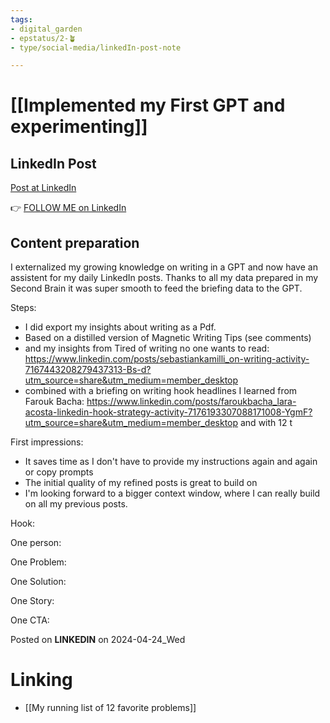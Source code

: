 ```yaml
---
tags: 
- digital_garden
- epstatus/2-🪴
- type/social-media/linkedIn-post-note

---
```

# [[Implemented my First GPT and experimenting]]
## LinkedIn Post
[Post at LinkedIn]()
  

👉 [FOLLOW ME on LinkedIn](https://www.linkedin.com/comm/mynetwork/discovery-see-all?usecase=PEOPLE_FOLLOWS&followMember=sebastiankamilli)

## Content preparation
I externalized my growing knowledge on writing in a GPT and now have an assistent for my daily LinkedIn posts. Thanks to  all my data prepared in my Second Brain it was super smooth to feed the briefing data to the GPT. 

Steps:
+ I did export my insights about writing as a Pdf. 
+ Based on a distilled version of Magnetic Writing Tips (see comments)
+ and my insights from Tired of writing no one wants to read: https://www.linkedin.com/posts/sebastiankamilli_on-writing-activity-7167443208279437313-Bs-d?utm_source=share&utm_medium=member_desktop
+ combined with a briefing on writing hook headlines I learned from Farouk Bacha: https://www.linkedin.com/posts/faroukbacha_lara-acosta-linkedin-hook-strategy-activity-7176193307088171008-YgmF?utm_source=share&utm_medium=member_desktop and with 12 t

First impressions:
+ It saves time as I don't have to provide my instructions again and again or copy prompts
+ The initial quality of my refined posts is great to build on
+ I'm looking forward to a bigger context window, where I can really build on all my previous posts. 


Hook:

One person:

One Problem: 

One Solution:

One Story:

One CTA:

Posted on **LINKEDIN** on 2024-04-24_Wed
# Linking
+ [[My running list of 12 favorite problems]]